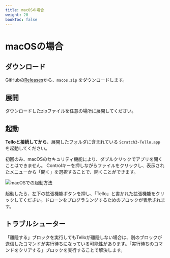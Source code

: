 ```yaml
---
title: macOSの場合
weight: 20
bookToc: false
---
```


# macOSの場合

## ダウンロード
GitHubの[Releases](https://github.com/kebhr/scratch3-tello/releases)から、`macos.zip` をダウンロードします。

## 展開
ダウンロードしたzipファイルを任意の場所に展開してください。

## 起動
**Telloと接続してから**、展開したフォルダに含まれている `Scratch3-Tello.app` を起動してください。

初回のみ、macOSのセキュリティ機能により、ダブルクリックでアプリを開くことはできません。
Controlキーを押しながらファイルをクリックし、表示されたメニューから「開く」を選択することで、開くことができます。

![macOSでの起動方法](/images/macos_launch.png)

起動したら、左下の拡張機能ボタンを押し、「Tello」と書かれた拡張機能をクリックしてください。ドローンをプログラミングするためのブロックが表示されます。

## トラブルシューター

「離陸する」ブロックを実行してもTelloが離陸しない場合は、別のブロックが送信したコマンドが実行待ちになっている可能性があります。「実行待ちのコマンドをクリアする」ブロックを実行することで解決します。